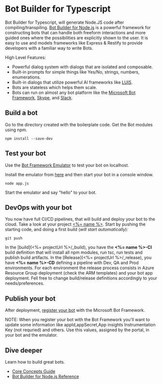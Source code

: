 # Bot Builder for Typescript
Bot Builder for Typescript, will generate Node.JS code after compiling/transpiling. [Bot Builder for Node.js](http://docs.botframework.com/builder/node/overview/) is a powerful framework for constructing bots that can handle both freeform interactions and more guided ones where the possibilities are explicitly shown to the user. It is easy to use and models frameworks like Express & Restify to provide developers with a familiar way to write Bots.

High Level Features:

* Powerful dialog system with dialogs that are isolated and composable.
* Built-in prompts for simple things like Yes/No, strings, numbers, enumerations.
* Built-in dialogs that utilize powerful AI frameworks like [LUIS](http://luis.ai).
* Bots are stateless which helps them scale.
* Bots can run on almost any bot platform like the [Microsoft Bot Framework](http://botframework.com), [Skype](http://skype.com), and [Slack](http://slack.com).

## Build a bot
Go to the directory created with the boilerplate code. Get the Bot modules using npm.

    npm install --save-dev
    
## Test your bot
Use the [Bot Framework Emulator](http://docs.botframework.com/connector/tools/bot-framework-emulator/) to test your bot on localhost. 

Install the emulator from [here](http://aka.ms/bf-bc-emulator) and then start your bot in a console window.

    node app.js
    
Start the emulator and say "hello" to your bot.

## DevOps with your bot
You now have full CI/CD pipelines, that will build and deploy your bot to the cloud. Take a look at your project [<%= name %>](<%= projectUrl %>).
Start by pushing the starting code, and doing a first build (*will start automatically*):

    git push

In the [build](<%= projectUrl %>/_build), you have the **<%= name %>-CI** build definition that will install all npm modules, run tsc, run tests and publish build artifacts.
In the [Release](<%= projectUrl %>/_release), you have **<%= name %>-CD** defining a pipeline with Dev, QA and Prod environments. For each environment the release process consists in Azure Resource Group deployment (check the ARM templates) and your bot app deployment.
Fell free to change build/release definitions accordingly to your needs/preferences.

## Publish your bot
After deployment, [register your bot](http://docs.botframework.com/connector/getstarted/#registering-your-bot-with-the-microsoft-bot-framework) with the Microsoft Bot Framework. 

NOTE: When you register your bot with the Bot Framework you'll want to update some information like appId,appSecret,App insights Instrumentation Key (not requried) and others. Use this values, assigned by the portal, in your bot and the emulator.

## Dive deeper
Learn how to build great bots.

* [Core Concepts Guide](http://docs.botframework.com/builder/node/guides/core-concepts/)
* [Bot Builder for Node.js Reference](https://docs.microsoft.com/en-us/dotnet/api/)